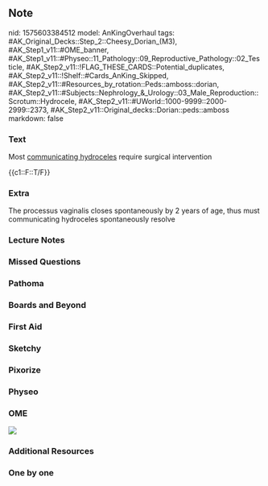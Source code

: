 ## Note
nid: 1575603384512
model: AnKingOverhaul
tags: #AK_Original_Decks::Step_2::Cheesy_Dorian_(M3), #AK_Step1_v11::#OME_banner, #AK_Step1_v11::#Physeo::11_Pathology::09_Reproductive_Pathology::02_Testicle, #AK_Step2_v11::!FLAG_THESE_CARDS::Potential_duplicates, #AK_Step2_v11::!Shelf::#Cards_AnKing_Skipped, #AK_Step2_v11::#Resources_by_rotation::Peds::amboss::dorian, #AK_Step2_v11::#Subjects::Nephrology_&_Urology::03_Male_Reproduction::Scrotum::Hydrocele, #AK_Step2_v11::#UWorld::1000-9999::2000-2999::2373, #AK_Step2_v11::Original_decks::Dorian::peds::amboss
markdown: false

### Text
Most <u>communicating hydroceles</u> require surgical intervention
<div>
  {{c1::F::T/F}}
</div>

### Extra
The processus vaginalis closes spontaneously by 2 years of age, thus must communicating hydroceles spontaneously resolve

### Lecture Notes


### Missed Questions


### Pathoma


### Boards and Beyond


### First Aid


### Sketchy


### Pixorize


### Physeo


### OME
<div class="ome-widget">
  <a href="https://onlinemeded.org?ref=anki"><img src=
  "_OME_AnkiFlashcards_General_7.png"></a>
</div>

### Additional Resources


### One by one

